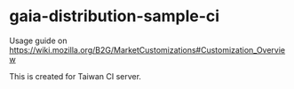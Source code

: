 # gaia-distribution-sample-ci

Usage guide on https://wiki.mozilla.org/B2G/MarketCustomizations#Customization_Overview

This is created for Taiwan CI server.
